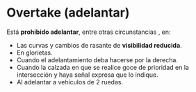 
# Overtake (adelantar)

Está **prohibido adelantar**, entre otras circunstancias , en:

- Las curvas y cambios de rasante de **visibilidad reducida**.
- En glorietas.
- Cuando el adelantamiento deba hacerse por la derecha.
- Cuando la calzada en que se realice goce de prioridad en la intersección y haya señal expresa que lo indique.
- Al adelantar a vehículos de 2 ruedas.